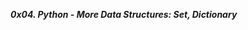 **_0x04. Python - More Data Structures: Set, Dictionary_**

<p><img src="https://i.morioh.com/201207/5da0a6b2.webp" alt="" style=""></p>
